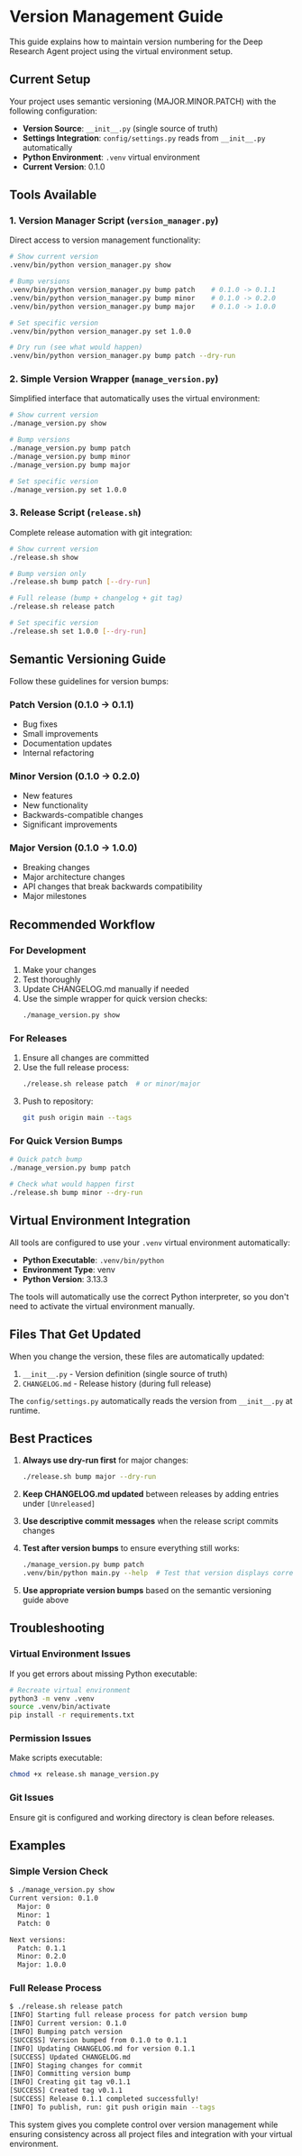 # Version Management Guide

This guide explains how to maintain version numbering for the Deep Research Agent project using the virtual environment setup.

## Current Setup

Your project uses semantic versioning (MAJOR.MINOR.PATCH) with the following configuration:

- **Version Source**: `__init__.py` (single source of truth)
- **Settings Integration**: `config/settings.py` reads from `__init__.py` automatically  
- **Python Environment**: `.venv` virtual environment
- **Current Version**: 0.1.0

## Tools Available

### 1. Version Manager Script (`version_manager.py`)
Direct access to version management functionality:

```bash
# Show current version
.venv/bin/python version_manager.py show

# Bump versions
.venv/bin/python version_manager.py bump patch    # 0.1.0 -> 0.1.1
.venv/bin/python version_manager.py bump minor    # 0.1.0 -> 0.2.0
.venv/bin/python version_manager.py bump major    # 0.1.0 -> 1.0.0

# Set specific version
.venv/bin/python version_manager.py set 1.0.0

# Dry run (see what would happen)
.venv/bin/python version_manager.py bump patch --dry-run
```

### 2. Simple Version Wrapper (`manage_version.py`)
Simplified interface that automatically uses the virtual environment:

```bash
# Show current version
./manage_version.py show

# Bump versions
./manage_version.py bump patch
./manage_version.py bump minor
./manage_version.py bump major

# Set specific version
./manage_version.py set 1.0.0
```

### 3. Release Script (`release.sh`)
Complete release automation with git integration:

```bash
# Show current version
./release.sh show

# Bump version only
./release.sh bump patch [--dry-run]

# Full release (bump + changelog + git tag)
./release.sh release patch

# Set specific version
./release.sh set 1.0.0 [--dry-run]
```

## Semantic Versioning Guide

Follow these guidelines for version bumps:

### Patch Version (0.1.0 → 0.1.1)
- Bug fixes
- Small improvements
- Documentation updates
- Internal refactoring

### Minor Version (0.1.0 → 0.2.0)
- New features
- New functionality
- Backwards-compatible changes
- Significant improvements

### Major Version (0.1.0 → 1.0.0)
- Breaking changes
- Major architecture changes
- API changes that break backwards compatibility
- Major milestones

## Recommended Workflow

### For Development
1. Make your changes
2. Test thoroughly
3. Update CHANGELOG.md manually if needed
4. Use the simple wrapper for quick version checks:
   ```bash
   ./manage_version.py show
   ```

### For Releases
1. Ensure all changes are committed
2. Use the full release process:
   ```bash
   ./release.sh release patch  # or minor/major
   ```
3. Push to repository:
   ```bash
   git push origin main --tags
   ```

### For Quick Version Bumps
```bash
# Quick patch bump
./manage_version.py bump patch

# Check what would happen first
./release.sh bump minor --dry-run
```

## Virtual Environment Integration

All tools are configured to use your `.venv` virtual environment automatically:

- **Python Executable**: `.venv/bin/python`
- **Environment Type**: venv
- **Python Version**: 3.13.3

The tools will automatically use the correct Python interpreter, so you don't need to activate the virtual environment manually.

## Files That Get Updated

When you change the version, these files are automatically updated:

1. `__init__.py` - Version definition (single source of truth)
2. `CHANGELOG.md` - Release history (during full release)

The `config/settings.py` automatically reads the version from `__init__.py` at runtime.

## Best Practices

1. **Always use dry-run first** for major changes:
   ```bash
   ./release.sh bump major --dry-run
   ```

2. **Keep CHANGELOG.md updated** between releases by adding entries under `[Unreleased]`

3. **Use descriptive commit messages** when the release script commits changes

4. **Test after version bumps** to ensure everything still works:
   ```bash
   ./manage_version.py bump patch
   .venv/bin/python main.py --help  # Test that version displays correctly
   ```

5. **Use appropriate version bumps** based on the semantic versioning guide above

## Troubleshooting

### Virtual Environment Issues
If you get errors about missing Python executable:
```bash
# Recreate virtual environment
python3 -m venv .venv
source .venv/bin/activate
pip install -r requirements.txt
```

### Permission Issues
Make scripts executable:
```bash
chmod +x release.sh manage_version.py
```

### Git Issues
Ensure git is configured and working directory is clean before releases.

## Examples

### Simple Version Check
```bash
$ ./manage_version.py show
Current version: 0.1.0
  Major: 0
  Minor: 1
  Patch: 0

Next versions:
  Patch: 0.1.1
  Minor: 0.2.0
  Major: 1.0.0
```

### Full Release Process
```bash
$ ./release.sh release patch
[INFO] Starting full release process for patch version bump
[INFO] Current version: 0.1.0
[INFO] Bumping patch version
[SUCCESS] Version bumped from 0.1.0 to 0.1.1
[INFO] Updating CHANGELOG.md for version 0.1.1
[SUCCESS] Updated CHANGELOG.md
[INFO] Staging changes for commit
[INFO] Committing version bump
[INFO] Creating git tag v0.1.1
[SUCCESS] Created tag v0.1.1
[SUCCESS] Release 0.1.1 completed successfully!
[INFO] To publish, run: git push origin main --tags
```

This system gives you complete control over version management while ensuring consistency across all project files and integration with your virtual environment.
